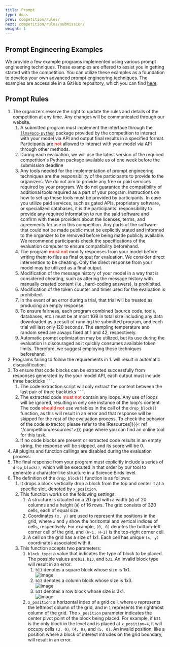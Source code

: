 ```yaml
---
title: Prompt
type: docs
prev: competition/rules/
next: competition/rules/submission/
weight: 1
---
```


## Prompt Engineering Examples

We provide a few example programs implemented using various prompt engineering techniques. These examples are offered to assist you in getting started with the competition. You can utilize these examples as a foundation to develop your own advanced prompt engineering techniques. The examples are accessible in a GitHub repository, which you can find [here](https://github.com/chatgpt4pcg/llms4pcg-pe-examples).

## Prompt Rules

1. The organizers reserve the right to update the rules and details of the competition at any time. Any changes will be communicated through our website.
   1. A submitted program must implement the interface through the [`llms4pcg-python`](https://github.com/chatgpt4pcg/llms4pcg-python) package provided by the competition to interact with your model via API and output final results in a specified format. Participants are <span style="color:#f44336">**not**</span> allowed to interact with your model via API through other methods.
   2. During each evaluation, we will use the latest version of the required competition's Python package available as of one week before the submission deadline
   3. Any tools needed for the implementation of prompt engineering techniques are the responsibility of the participants to provide to the organizers. We do not aim to provide any free or paid services required by your program. We do not guarantee the compatibility of additional tools required as a part of your program. Instructions on how to set up these tools must be provided by participants. In case you utilize paid services, such as gated APIs, proprietary software, or specialized databases, it is the participants' responsibility to provide any required information to run the said software and confirm with these providers about the licenses, terms, and agreements for use in this competition. Any parts of the software that could not be made public must be explicitly stated and informed to the organizer to be removed before being made publicly available. We recommend participants check the specifications of the evaluation computer to ensure compatibility beforehand.
   4. The program <span style="color:#f44336">**must not**</span> modify responses from your model before writing them to files as final output for evaluation. We consider direct intervention to be cheating. Only the direct response from your model may be utilized as a final output.
   5. Modification of the message history of your model in a way that is considered cheating, such as altering the message history with manually created content (i.e., hard-coding answers), is prohibited.
   6. Modification of the token counter and timer used for the evaluation is prohibited.
   7. In the event of an error during a trial, that trial will be treated as producing an empty response.
   8. To ensure fairness, each program combined (source code, tools, databases, etc.) must be at most 1GB in total size including any data downloaded as a result of running the submitted program, and each trial will last only 120 seconds. The sampling temperature and random seed are always fixed at 1 and 42, respectively.
   9. Automatic prompt optimization may be utilized, but its use during the evaluation is discouraged as it quickly consumes available token limits. Therefore, we suggest employing these techniques beforehand.
2. Programs failing to follow the requirements in 1. will result in automatic disqualification.
3. To ensure that code blocks can be extracted successfully from responses generated by the your model API, each output must include three backticks ` ``` `.
   1. The code extraction script will only extract the content between the last pair of three backticks ` ``` `.
   2. The extracted code <span style="color:#f44336">**must not**</span> contain any loops. Any use of loops will be ignored, resulting in only one instance of the loop's content. The code <span style="color:#f44336">**should not**</span> use variables in the call of the `drop_block()` function, as this will result in an error and that response will be skipped for the rest of the evaluation process. To check the behavior of the code extractor, please refer to the [Resources]({{< ref "/competition/resources">}}) page where you can find an online tool for this task.
   3. If no code blocks are present or extracted code results in an empty string, the response will be skipped, and its score will be 0.
4. All plugins and function callings are disabled during the evaluation process.
5. The final response from your program must explicitly include a series of `drop_block()`, which will be executed in that order by our tool to generate a character-like structure in a Science Birds level.
6. The definition of the `drop_block()` function is as follows:
   1. It drops a block vertically drop a block from the top and center it at a specific slot, denoted by `x_position`.
   2. This function works on the following settings:
      1. A structure is situated on a 2D grid with a width (`W`) of 20 columns and a height (`H`) of 16 rows. The grid consists of 320 cells, each of equal size.
      2. Coordinates `(x, y)` are used to represent the positions in the grid, where `x` and `y` show the horizontal and vertical indices of cells, respectively. For example, `(0, 0)` denotes the bottom-left corner cell of the grid, and `(W-1, H-1)` is the top-right corner cell.
      3. A cell on the grid has a size of 1x1. Each cell has unique `(x, y)` coordinates associated with it.
   3. This function accepts two parameters:
      1. `block_type`: a value that indicates the type of block to be placed. The possible values are`b11`, `b13`, and `b31`. An invalid block type will result in an error.
         1. `b11` denotes a square block whose size is 1x1.  
            ![image](https://chatgpt4pcg.github.io/images/nextImageExportOptimizer/b11-opt-48.WEBP)
         2. `b13` denotes a column block whose size is 1x3.  
            ![image](https://chatgpt4pcg.github.io/images/nextImageExportOptimizer/b13-opt-48.WEBP)
         3. `b31` denotes a row block whose size is 3x1.  
            ![image](https://chatgpt4pcg.github.io/images/nextImageExportOptimizer/b31-opt-256.WEBP)
      2. `x_position`: a horizontal index of a grid cell, where `0` represents the leftmost column of the grid, and `W-1` represents the rightmost column of the grid. The `x_position` parameter indicates the center pivot point of the block being placed. For example, if `b31` is the only block in the level and is placed at `x_position=4`, it will occupy cells `(3, 0)`, `(4, 0)`, and `(5, 0)`. An invalid position, like a position where a block of interest intrudes on the grid boundary, will result in an error.
